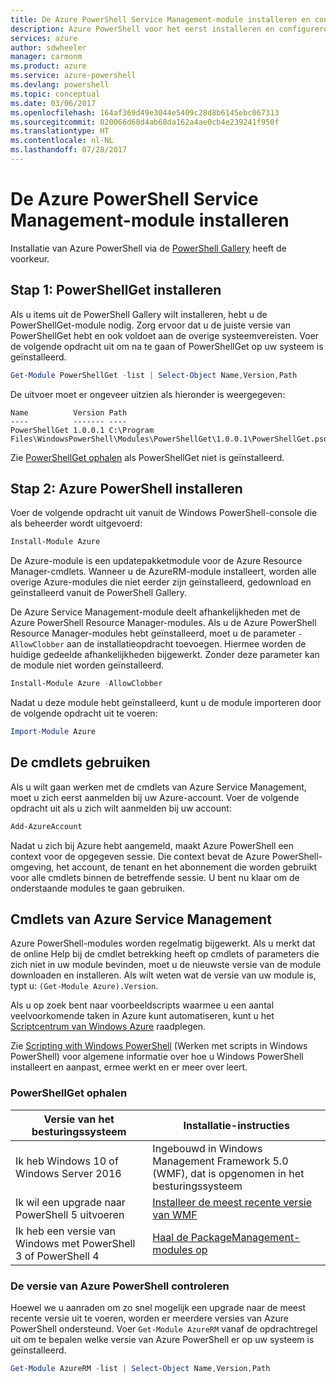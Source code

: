 ```yaml
---
title: De Azure PowerShell Service Management-module installeren en configureren | Microsoft Docs
description: Azure PowerShell voor het eerst installeren en configureren.
services: azure
author: sdwheeler
manager: carmonm
ms.product: azure
ms.service: azure-powershell
ms.devlang: powershell
ms.topic: conceptual
ms.date: 03/06/2017
ms.openlocfilehash: 164af369d49e3044e5409c28d8b6145ebc067313
ms.sourcegitcommit: 020066d68d4ab68da162a4ae0cb4e239241f950f
ms.translationtype: HT
ms.contentlocale: nl-NL
ms.lasthandoff: 07/28/2017
---
```

# <a name="installing-the-azure-powershell-service-management-module"></a>De Azure PowerShell Service Management-module installeren

Installatie van Azure PowerShell via de [PowerShell Gallery](https://www.powershellgallery.com/) heeft de voorkeur.

## <a name="step-1-install-powershellget"></a>Stap 1: PowerShellGet installeren

Als u items uit de PowerShell Gallery wilt installeren, hebt u de PowerShellGet-module nodig. Zorg ervoor dat u de juiste versie van PowerShellGet hebt en ook voldoet aan de overige systeemvereisten. Voer de volgende opdracht uit om na te gaan of PowerShellGet op uw systeem is geïnstalleerd.

```powershell
Get-Module PowerShellGet -list | Select-Object Name,Version,Path
```

De uitvoer moet er ongeveer uitzien als hieronder is weergegeven:

```
Name          Version Path
----          ------- ----
PowerShellGet 1.0.0.1 C:\Program Files\WindowsPowerShell\Modules\PowerShellGet\1.0.0.1\PowerShellGet.psd1
```

Zie [PowerShellGet ophalen](#how-to-get-powershellget) als PowerShellGet niet is geïnstalleerd.

## <a name="step-2-install-azure-powershell"></a>Stap 2: Azure PowerShell installeren

Voer de volgende opdracht uit vanuit de Windows PowerShell-console die als beheerder wordt uitgevoerd:

```powershell
Install-Module Azure
```

De Azure-module is een updatepakketmodule voor de Azure Resource Manager-cmdlets. Wanneer u de AzureRM-module installeert, worden alle overige Azure-modules die niet eerder zijn geïnstalleerd, gedownload en geïnstalleerd vanuit de PowerShell Gallery.

De Azure Service Management-module deelt afhankelijkheden met de Azure PowerShell Resource Manager-modules. Als u de Azure PowerShell Resource Manager-modules hebt geïnstalleerd, moet u de parameter `-AllowClobber` aan de installatieopdracht toevoegen. Hiermee worden de huidige gedeelde afhankelijkheden bijgewerkt. Zonder deze parameter kan de module niet worden geïnstalleerd.

```powershell
Install-Module Azure -AllowClobber
```

Nadat u deze module hebt geïnstalleerd, kunt u de module importeren door de volgende opdracht uit te voeren:

```powershell
Import-Module Azure
```

## <a name="to-use-the-cmdlets"></a>De cmdlets gebruiken

Als u wilt gaan werken met de cmdlets van Azure Service Management, moet u zich eerst aanmelden bij uw Azure-account. Voer de volgende opdracht uit als u zich wilt aanmelden bij uw account:

```powershell
Add-AzureAccount
```

Nadat u zich bij Azure hebt aangemeld, maakt Azure PowerShell een context voor de opgegeven sessie. Die context bevat de Azure PowerShell-omgeving, het account, de tenant en het abonnement die worden gebruikt voor alle cmdlets binnen de betreffende sessie. U bent nu klaar om de onderstaande modules te gaan gebruiken.

## <a name="azure-service-management-cmdlets"></a>Cmdlets van Azure Service Management

Azure PowerShell-modules worden regelmatig bijgewerkt. Als u merkt dat de online Help bij de cmdlet betrekking heeft op cmdlets of parameters die zich niet in uw module bevinden, moet u de nieuwste versie van de module downloaden en installeren. Als wilt weten wat de versie van uw module is, typt u: `(Get-Module Azure).Version`.

Als u op zoek bent naar voorbeeldscripts waarmee u een aantal veelvoorkomende taken in Azure kunt automatiseren, kunt u het [Scriptcentrum van Windows Azure](http://www.windowsazure.com/documentation/scripts/) raadplegen.

Zie [Scripting with Windows PowerShell](http://go.microsoft.com/fwlink/p/?linkid=320210) (Werken met scripts in Windows PowerShell) voor algemene informatie over hoe u Windows PowerShell installeert en aanpast, ermee werkt en er meer over leert.

### <a name="how-to-get-powershellget"></a>PowerShellGet ophalen

|Versie van het besturingssysteem|Installatie-instructies|
|---|---|
|Ik heb Windows 10 of Windows Server 2016|Ingebouwd in Windows Management Framework 5.0 (WMF), dat is opgenomen in het besturingssysteem|
|Ik wil een upgrade naar PowerShell 5 uitvoeren|[Installeer de meest recente versie van WMF](https://www.microsoft.com/en-us/download/details.aspx?id=54616)|
|Ik heb een versie van Windows met PowerShell 3 of PowerShell 4|[Haal de PackageManagement-modules op](http://go.microsoft.com/fwlink/?LinkID=746217)|

<a id="helpmechoose"></a>
### <a name="checking-the-version-of-azure-powershell"></a>De versie van Azure PowerShell controleren

Hoewel we u aanraden om zo snel mogelijk een upgrade naar de meest recente versie uit te voeren, worden er meerdere versies van Azure PowerShell ondersteund. Voer `Get-Module AzureRM` vanaf de opdrachtregel uit om te bepalen welke versie van Azure PowerShell er op uw systeem is geïnstalleerd.

```powershell
Get-Module AzureRM -list | Select-Object Name,Version,Path
```

